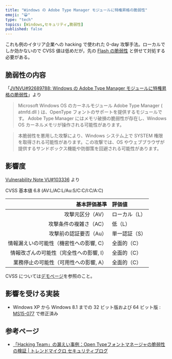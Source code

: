 ```yaml
---
title: "Windows の Adobe Type Manager モジュールに特権昇格の脆弱性"
emoji: "😀"
type: "tech"
topics: [Windows,セキュリティ,脆弱性]
published: false
---
```

これも例のイタリア企業への hacking で使われた 0-day 攻撃手法。ローカルでしか効かないので CVSS 値は低めだが，先の [Flash の脆弱性](http://qiita.com/spiegel-im-spiegel/items/a7eabf1a7d5218f16226) と併せて対処する必要がある。

## 脆弱性の内容

「[JVNVU#92689788: Windows の Adobe Type Manager モジュールに特権昇格の脆弱性](http://jvn.jp/vu/JVNVU92689788/)」より

> Microsoft Windows OS のカーネルモジュール Adobe Type Manager ( atmfd.dll ) は、OpenType フォントのサポートを提供するモジュールです。
> Adobe Type Manager にはメモリ破損の脆弱性が存在し、Windows OS カーネルメモリが操作される可能性があります。

> 本脆弱性を悪用した攻撃により、Windows システム上で SYSTEM 権限を取得される可能性があります。この攻撃では、OS やウェブブラウザが提供するサンドボックス機能や防御策を回避される可能性があります。

## 影響度

[Vulnerability Note VU#103336](http://www.kb.cert.org/vuls/id/103336) より

CVSS 基本値 6.8 (AV:L/AC:L/Au:S/C:C/I:C/A:C)

| 基本評価基準                            | 評価値            |
|----------------------------------------:|:------------------|
| 攻撃元区分（AV）                        | ローカル（L）     |
| 攻撃条件の複雑さ（AC）                  | 低（L）           |
| 攻撃前の認証要否（Au）                  | 単一認証（S）     |
| 情報漏えいの可能性（機密性への影響, C） | 全面的（C）       |
| 情報改ざんの可能性（完全性への影響, I） | 全面的（C）       |
| 業務停止の可能性（可用性への影響, A）   | 全面的（C）       |

CVSS については[デモページ](http://www.baldanders.info/spiegel/archive/cvss/cvss2.html)を参照のこと。

## 影響を受ける実装

- Windows XP から Windows 8.1 までの 32 ビット版および 64 ビット版 : [MS15-077](https://technet.microsoft.com/library/security/MS15-077) で修正済み

## 参考ページ

- [「Hacking Team」の漏えい事例：Open Typeフォントマネージャの脆弱性の検証 | トレンドマイクロ セキュリティブログ](http://blog.trendmicro.co.jp/archives/11866)

